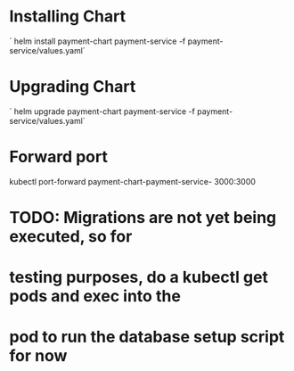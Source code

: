 # Installing Chart

´ helm install payment-chart payment-service -f payment-service/values.yaml´

# Upgrading Chart

´ helm upgrade payment-chart payment-service -f payment-service/values.yaml´

# Forward port 

 kubectl port-forward payment-chart-payment-service-<pod> 3000:3000

# TODO: Migrations are not yet being executed, so for
# testing purposes, do a kubectl get pods and exec into the 
# pod to run the database setup script for now